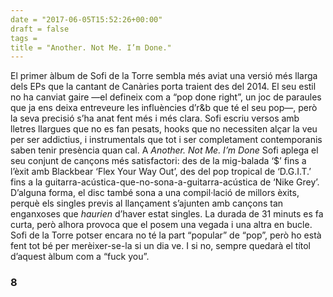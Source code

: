 ```yaml
---
date = "2017-06-05T15:52:26+00:00"
draft = false
tags = 
title = "Another. Not Me. I’m Done."
---
```

<!-- more -->

El primer àlbum de Sofi de la Torre sembla més aviat una versió més llarga dels EPs que la cantant de Canàries porta traient des del 2014. El seu estil no ha canviat gaire —el defineix com a “pop done right”, un joc de paraules que ja ens deixa entreveure les influències d’r&b que té el seu pop—, però la seva precisió s’ha anat fent més i més clara. Sofi escriu versos amb lletres llargues que no es fan pesats, hooks que no necessiten alçar la veu per ser addictius, i instrumentals que tot i ser completament contemporanis saben tenir presència quan cal. A *Another. Not Me. I’m Done* Sofi aplega el seu conjunt de cançons més satisfactori: des de la mig-balada ‘$’ fins a l’èxit amb Blackbear ‘Flex Your Way Out’, des del pop tropical de ‘D.G.I.T.’ fins a la guitarra-acústica-que-no-sona-a-guitarra-acústica de ‘Nike Grey’. D’alguna forma, el disc també sona a una compil·lació de millors èxits, perquè els singles previs al llançament s’ajunten amb cançons tan enganxoses que *haurien* d’haver estat singles. La durada de 31 minuts es fa curta, però alhora provoca que el posem una vegada i una altra en bucle. Sofi de la Torre potser encara no té la part “popular” de “pop”, però ho està fent tot bé per merèixer-se-la si un dia ve. I si no, sempre quedarà el títol d’aquest àlbum com a “fuck you”.

### 8